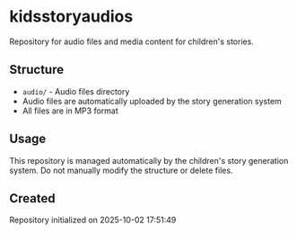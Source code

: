 # kidsstoryaudios

Repository for audio files and media content for children's stories.

## Structure

- `audio/` - Audio files directory
- Audio files are automatically uploaded by the story generation system
- All files are in MP3 format

## Usage

This repository is managed automatically by the children's story generation system.
Do not manually modify the structure or delete files.

## Created

Repository initialized on 2025-10-02 17:51:49

